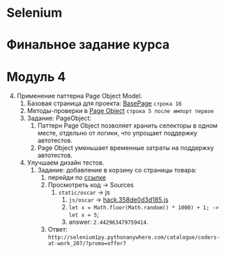 # Selenium

# Финальное задание курса

# Модуль 4
4. Применение паттерна Page Object Model.
    1. Базовая страница для проекта: [BasePage](https://github.com/skillfi/Selenium/blob/main/pages/base_page.py#L24) ```строка 16```
    2. Методы-проверки в [Page Object](https://github.com/skillfi/Selenium/blob/main/pages/base_page.py#L5#2) ```строка 5 после импорт первое```
    3. Задание: PageObject:
        1. Паттерн Page Object позволяет хранить селекторы в одном месте, отдельно от логики, что упрощает поддержку автотестов.
        2. Page Object уменьшает временные затраты на поддержку автотестов.
    4. Улучшаем дизайн тестов.
        1. Задание: добавление в корзину со страницы товара:
            1. перейди по [ссылке](http://selenium1py.pythonanywhere.com/ru/catalogue/the-shellcoders-handbook_209/?promo=newYear)
            2. Просмотреть код -> Sources
                1. ```static/oscar``` -> js
                    1. ```js/oscar``` -> [hack.358de0d3d185.js](http://selenium1py.pythonanywhere.com/static/oscar/js/oscar/hack.358de0d3d185.js)
                    2. ```let x = Math.floor(Math.random() * 1000) + 1; -> let x = 5```;
                    3. answer: ```2.442963479759414```.
            3. Ответ: ```http://selenium1py.pythonanywhere.com/catalogue/coders-at-work_207/?promo=offer7```